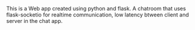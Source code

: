 This is a Web app created using python and flask. A chatroom that uses flask-socketio for realtime communication, low latency btween client and server in the chat app.